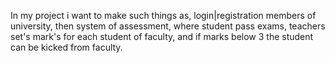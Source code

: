 In my project i want to make such things as, login|registration members of university, then system of assessment, where student pass exams, teachers set's mark's for each student of faculty, and if marks below 3 the student can be kicked from faculty. 
